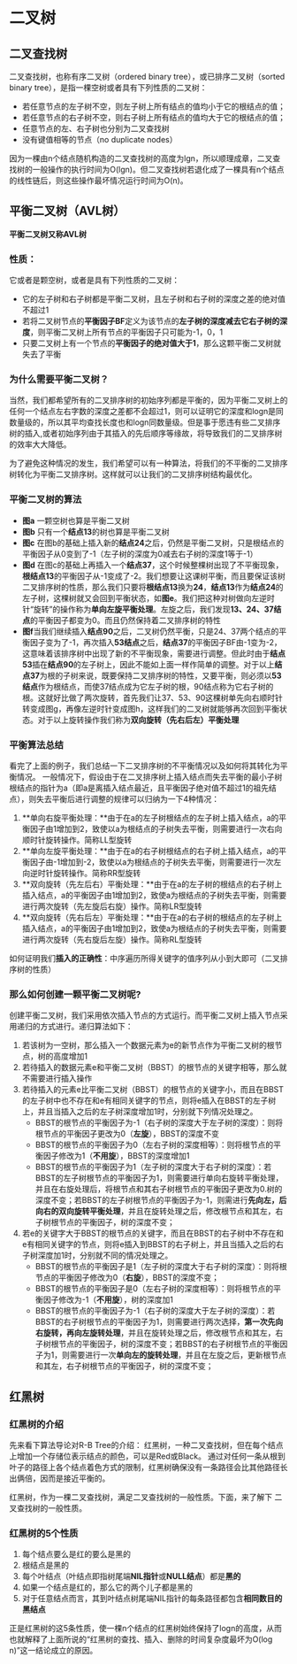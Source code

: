 # 二叉树

## 二叉查找树

二叉查找树，也称有序二叉树（ordered binary tree），或已排序二叉树（sorted binary tree），是指一棵空树或者具有下列性质的二叉树：

 - 若任意节点的左子树不空，则左子树上所有结点的值均小于它的根结点的值；
 - 若任意节点的右子树不空，则右子树上所有结点的值均大于它的根结点的值；
 - 任意节点的左、右子树也分别为二叉查找树
 - 没有键值相等的节点（no duplicate nodes）

因为一棵由n个结点随机构造的二叉查找树的高度为lgn，所以顺理成章，二叉查找树的一般操作的执行时间为O(lgn)。但二叉查找树若退化成了一棵具有n个结点的线性链后，则这些操作最坏情况运行时间为O(n)。

## 平衡二叉树（AVL树）

**平衡二叉树又称AVL树**

### 性质：

它或者是颗空树，或者是具有下列性质的二叉树：

- 它的左子树和右子树都是平衡二叉树，且左子树和右子树的深度之差的绝对值不超过1
- 若将二叉树节点的**平衡因子BF**定义为该节点的**左子树的深度减去它右子树的深度**，则平衡二叉树上所有节点的平衡因子只可能为-1，0，1
- 只要二叉树上有一个节点的**平衡因子的绝对值大于1**，那么这颗平衡二叉树就失去了平衡

### 为什么需要平衡二叉树？

当然，我们都希望所有的二叉排序树的初始序列都是平衡的，因为平衡二叉树上的任何一个结点左右字数的深度之差都不会超过1，则可以证明它的深度和logn是同数量级的，所以其平均查找长度也和logn同数量级。但是事于愿违有些二叉排序树的插入,或者初始序列由于其插入的先后顺序等缘故，将导致我们的二叉排序树的效率大大降低。

为了避免这种情况的发生，我们希望可以有一种算法，将我们的不平衡的二叉排序树转化为平衡二叉排序树。这样就可以让我们的二叉排序树结构最优化。

### 平衡二叉树的算法

- **图a** 一颗空树也算是平衡二叉树
- **图b** 只有一个**结点13**的树也算是平衡二叉树
- **图c** 在图b的基础上插入新的**结点24**之后，仍然是平衡二叉树，只是根结点的平衡因子从0变到了-1（左子树的深度为0减去右子树的深度1等于-1）
- **图d** 在图c的基础上再插入一个**结点37**，这个时候整棵树出现了不平衡现象，**根结点13**的平衡因子从-1变成了-2。我们想要让这课树平衡，而且要保证该树二叉排序树的性质，那么我们只要将**根结点13**换为**24**，**结点13**作为**结点24**的左子树，这棵树就又会回到平衡状态，如**图e**。我们把这种对树做向左逆时针“旋转”的操作称为**单向左旋平衡处理**。左旋之后，我们发现**13、24、37结点**的平衡因子都变为0。而且仍然保持着二叉排序树的特性
- **图f**当我们继续插入**结点90**之后，二叉树仍然平衡，只是24、37两个结点的平衡因子变为了-1，再次插入**53结点**之后，**结点37**的平衡因子BF由-1变为-2，这意味着该排序树中出现了新的不平衡现象，需要进行调整。但此时由于**结点53**插在**结点90**的左子树上，因此不能如上面一样作简单的调整。对于以上**结点37**为根的子树来说，既要保持二叉排序树的特性，又要平衡，则必须以**53结点**作为根结点，而使37结点成为它左子树的根，90结点称为它右子树的根。这就好比做了两次旋转，首先我们让37、53、90这棵树单先向右顺时针转变成图g，再像左逆时针变成图h，这样我们的二叉树就能够再次回到平衡状态。对于以上旋转操作我们称为**双向旋转（先右后左）平衡处理**

### 平衡算法总结

看完了上面的例子，我们总结一下二叉排序树的不平衡情况以及如何将其转化为平衡情况。
一般情况下，假设由于在二叉排序树上插入结点而失去平衡的最小子树根结点的指针为a（即a是离插入结点最近，且平衡因子绝对值不超过1的祖先结点），则失去平衡后进行调整的规律可以归纳为一下4种情况：

1. **单向右旋平衡处理：**由于在a的左子树根结点的左子树上插入结点，a的平衡因子由1增加到2，致使以a为根结点的子树失去平衡，则需要进行一次右向顺时针旋转操作。简称LL型旋转
2. **单向左旋平衡处理：**由于在a的右子树根结点的右子树上插入结点，a的平衡因子由-1增加到-2，致使以a为根结点的子树失去平衡，则需要进行一次左向逆时针旋转操作。简称RR型旋转
3. **双向旋转（先左后右）平衡处理：**由于在a的左子树的根结点的右子树上插入结点，a的平衡因子由1增加到2，致使a为根结点的子树失去平衡，则需要进行两次旋转（先左旋后右旋）操作。简称LR型旋转
4. **双向旋转（先右后左）平衡处理：**由于在a的右子树的根结点的左子树上插入结点，a的平衡因子由1增加到2，致使a为根结点的子树失去平衡，则需要进行两次旋转（先右旋后左旋）操作。简称RL型旋转

如何证明我们**插入的正确性**：中序遍历所得关键字的值序列从小到大即可（二叉排序树的性质）

### 那么如何创建一颗平衡二叉树呢?

创建平衡二叉树，我们采用依次插入节点的方式运行。而平衡二叉树上插入节点采用递归的方式进行。递归算法如下：

1. 若该树为一空树，那么插入一个数据元素为e的新节点作为平衡二叉树的根节点，树的高度增加1
2. 若待插入的数据元素e和平衡二叉树（BBST）的根节点的关键字相等，那么就不需要进行插入操作
3. 若待插入的元素e比平衡二叉树（BBST）的根节点的关键字小，而且在BBST的左子树中也不存在和e有相同关键字的节点，则将e插入在BBST的左子树上，并且当插入之后的左子树深度增加1时，分别就下列情况处理之。
   - BBST的根节点的平衡因子为-1（右子树的深度大于左子树的深度）：则将根节点的平衡因子更改为0（**左旋**），BBST的深度不变
   - BBST的根节点的平衡因子为0（左右子树的深度相等）：则将根节点的平衡因子修改为1（**不用旋**），BBST的深度增加1
   - BBST的根节点的平衡因子为1（左子树的深度大于右子树的深度）：若BBST的左子树根节点的平衡因子为1，则需要进行单向右旋转平衡处理，并且在右旋处理后，将根节点和其右子树根节点的平衡因子更改为0.树的深度不变；若BBST的左子树根节点的平衡因子为-1，则需进行**先向左，后向右的双向旋转平衡处理**，并且在旋转处理之后，修改根节点和其左，右子树根节点的平衡因子，树的深度不变；
4. 若e的关键字大于BBST的根节点的关键字，而且在BBST的右子树中不存在和e有相同关键字的节点，则将e插入到BBST的右子树上，并且当插入之后的右子树深度加1时，分别就不同的情况处理之。
   - BBST的根节点的平衡因子是1（左子树的深度大于右子树的深度）：则将根节点的平衡因子修改为0（**右旋**），BBST的深度不变；
   - BBST的根节点的平衡因子是0（左右子树的深度相等）：则将根节点的平衡因子修改为-1（**不用旋**），树的深度加1
   - BBST的根节点的平衡因子为-1（右子树的深度大于左子树的深度）：若BBST的右子树根节点的平衡因子为1，则需要进行两次选择，**第一次先向右旋转，再向左旋转处理**，并且在旋转处理之后，修改根节点和其左，右子树根节点的平衡因子，树的深度不变；若BBST的右子树根节点的平衡因子为1，则需要进行一次**单向左的旋转处理**，并且在左旋之后，更新根节点和其左，右子树根节点的平衡因子，树的深度不变；

## 红黑树

### 红黑树的介绍

先来看下算法导论对R-B Tree的介绍：
红黑树，一种二叉查找树，但在每个结点上增加一个存储位表示结点的颜色，可以是Red或Black。
通过对任何一条从根到叶子的路径上各个结点着色方式的限制，红黑树确保没有一条路径会比其他路径长出俩倍，因而是接近平衡的。

红黑树，作为一棵二叉查找树，满足二叉查找树的一般性质。下面，来了解下 二叉查找树的一般性质。

### 红黑树的5个性质

1. 每个结点要么是红的要么是黑的
2. 根结点是黑的
3. 每个叶结点（叶结点即指树尾端**NIL指针**或**NULL结点**）都是**黑的**
4. 如果一个结点是红的，那么它的两个儿子都是黑的
5. 对于任意结点而言，其到叶结点树尾端NIL指针的每条路径都包含**相同数目的黑结点**

正是红黑树的这5条性质，使一棵n个结点的红黑树始终保持了logn的高度，从而也就解释了上面所说的“红黑树的查找、插入、删除的时间复杂度最坏为O(log n)”这一结论成立的原因。